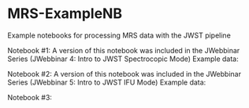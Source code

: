 # MRS-ExampleNB
Example notebooks for processing MRS data with the JWST pipeline

Notebook #1: 
A version of this notebook was included in the JWebbinar Series (JWebbinar 4: Intro to JWST Spectrocopic Mode)
Example data:

Notebook #2:
A version of this notebook was included in the JWebbinar Series (JWebbinar 5: Intro to JWST IFU Mode)
Example data:

Notebook #3: 
